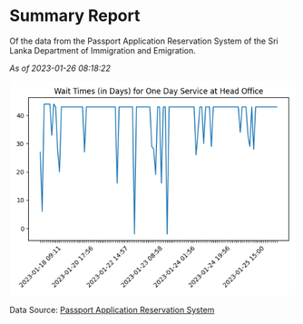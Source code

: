 # Summary Report

Of the data from the Passport Application Reservation System of the Sri Lanka Department of Immigration and Emigration.

*As of 2023-01-26 08:18:22*

![Wait Time Chart](summary.wait_time_chart.png)

Data Source: [Passport Application Reservation System](https://eservices.immigration.gov.lk:8443/appointment/pages/reservationApplication.xhtml)